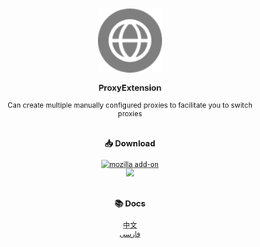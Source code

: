<div align="center">
	<h3>
		<a href="README.md#proxyextension">
			<img src="icons/icon.svg" width="128" alt="🌐" style="display: block;" />
		</a>
		<br>
		ProxyExtension
	</h3>
	Can create multiple manually configured proxies to facilitate you to switch proxies
	<br>
	<br>
	<h3>
		📥 Download
	</h3>
	<a href="https://addons.mozilla.org/en-US/firefox/addon/proxyextension/">
		<img src="https://img.shields.io/amo/v/proxyextension.svg?style=for-the-badge" alt="mozilla add-on" />
	</a>
	<br>
	<a href="https://github.com/Webb-L/ProxyExtensionFirefox/releases/">
		<img src="https://img.shields.io/github/v/release/Webb-L/ProxyExtensionFirefox?style=for-the-badge" />
	</a>
	<br>
	<br>
	<h3>
		📚 Docs
	</h3>
	<a href="docs/README-CN.md">中文</a>
	<br>
		<a href="docs/README-FA.md">فارسی</a>
</div>
